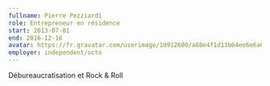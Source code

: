 ```yaml
---
fullname: Pierre Pezziardi
role: Entrepreneur en résidence
start: 2013-07-01
end: 2016-12-16
avatar: https://fr.gravatar.com/userimage/10912600/a68e4f1d13b64ee6e6a64139131371d1.jpg?size=512
employer: independent/octo
---
```


Débureaucratisation et Rock & Roll
